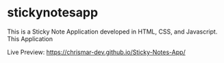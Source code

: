 # stickynotesapp

This is a Sticky Note Application developed in HTML, CSS, and Javascript. This Application 

Live Preview: https://chrismar-dev.github.io/Sticky-Notes-App/
